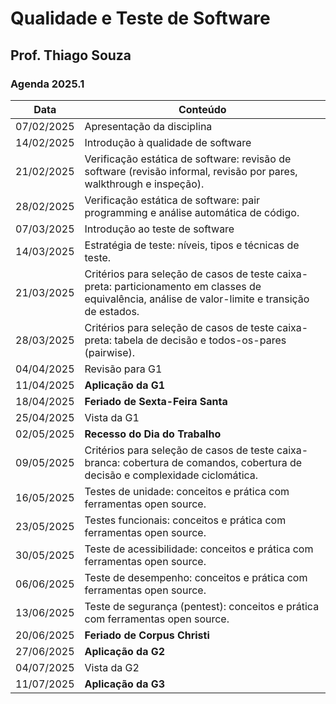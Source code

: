 # Qualidade e Teste de Software

## Prof. Thiago Souza

### Agenda 2025.1

| Data       | Conteúdo |
|------------|---------------------------------------------|
| 07/02/2025 | Apresentação da disciplina |
| 14/02/2025 | Introdução à qualidade de software |
| 21/02/2025 | Verificação estática de software: revisão de software (revisão informal, revisão por pares, walkthrough e inspeção). |
| 28/02/2025 | Verificação estática de software: pair programming e análise automática de código. |
| 07/03/2025 | Introdução ao teste de software |
| 14/03/2025 | Estratégia de teste: níveis, tipos e técnicas de teste. |
| 21/03/2025 | Critérios para seleção de casos de teste caixa-preta: particionamento em classes de equivalência, análise de valor-limite e transição de estados. |
| 28/03/2025 | Critérios para seleção de casos de teste caixa-preta: tabela de decisão e todos-os-pares (pairwise). |
| 04/04/2025 | Revisão para G1 |
| 11/04/2025 | **Aplicação da G1** |
| 18/04/2025 | **Feriado de Sexta-Feira Santa** |
| 25/04/2025 | Vista da G1 |
| 02/05/2025 | **Recesso do Dia do Trabalho** |
| 09/05/2025 | Critérios para seleção de casos de teste caixa-branca: cobertura de comandos, cobertura de decisão e complexidade ciclomática. |
| 16/05/2025 | Testes de unidade: conceitos e prática com ferramentas open source. |
| 23/05/2025 | Testes funcionais: conceitos e prática com ferramentas open source. |
| 30/05/2025 | Teste de acessibilidade: conceitos e prática com ferramentas open source. |
| 06/06/2025 | Teste de desempenho: conceitos e prática com ferramentas open source. |
| 13/06/2025 | Teste de segurança (pentest): conceitos e prática com ferramentas open source. |
| 20/06/2025 | **Feriado de Corpus Christi** |
| 27/06/2025 | **Aplicação da G2** |
| 04/07/2025 | Vista da G2 |
| 11/07/2025 | **Aplicação da G3** |
